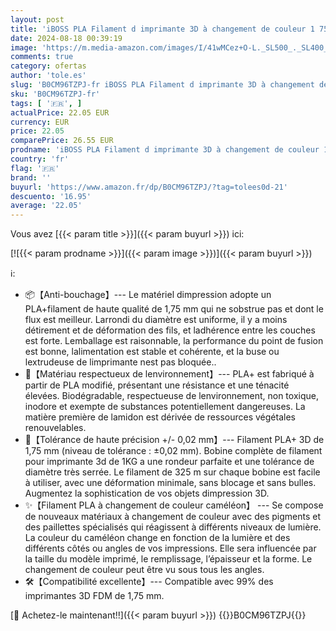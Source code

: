 ```yaml
---
layout: post
title: 'iBOSS PLA Filament d imprimante 3D à changement de couleur 1 75mm  Filament Caméléon PLA 1 75 avec poudre scintillante  Bobine de 1kg  2 2kg  pour imprimante 3D FDM  Caméléon Vert+Or '
date: 2024-08-18 00:39:19
image: 'https://m.media-amazon.com/images/I/41wMCez+O-L._SL500_._SL400_.jpg'
comments: true
category: ofertas
author: 'tole.es'
slug: 'B0CM96TZPJ-fr iBOSS PLA Filament d imprimante 3D à changement de couleur...'
sku: 'B0CM96TZPJ-fr'
tags: [ '🇫🇷', ]
actualPrice: 22.05 EUR
currency: EUR
price: 22.05
comparePrice: 26.55 EUR
prodname: 'iBOSS PLA Filament d imprimante 3D à changement de couleur 1 75mm  Filament Caméléon PLA 1 75 avec poudre scintillante  Bobine de 1kg  2 2kg  pour imprimante 3D FDM  Caméléon Vert+Or '
country: 'fr'
flag: '🇫🇷'
brand: ''
buyurl: 'https://www.amazon.fr/dp/B0CM96TZPJ/?tag=tolees0d-21'
descuento: '16.95'
average: '22.05'
---
```


Vous avez [{{< param title >}}]({{< param buyurl >}}) ici:

[![{{< param prodname >}}]({{< param image >}})]({{< param buyurl >}})

ℹ️:

- 📦【Anti-bouchage】--- Le matériel dimpression adopte un PLA+filament de haute qualité de 1,75 mm qui ne sobstrue pas et dont le flux est meilleur. Larrondi du diamètre est uniforme, il y a moins détirement et de déformation des fils, et ladhérence entre les couches est forte. Lemballage est raisonnable, la performance du point de fusion est bonne, lalimentation est stable et cohérente, et la buse ou lextrudeuse de limprimante nest pas bloquée..
- 🧵【Matériau respectueux de lenvironnement】--- PLA+ est fabriqué à partir de PLA modifié, présentant une résistance et une ténacité élevées. Biodégradable, respectueuse de lenvironnement, non toxique, inodore et exempte de substances potentiellement dangereuses. La matière première de lamidon est dérivée de ressources végétales renouvelables.
- 📏【Tolérance de haute précision +/- 0,02 mm】--- Filament PLA+ 3D de 1,75 mm (niveau de tolérance : ±0,02 mm). Bobine complète de filament pour imprimante 3d de 1KG a une rondeur parfaite et une tolérance de diamètre très serrée. Le filament de 325 m sur chaque bobine est facile à utiliser, avec une déformation minimale, sans blocage et sans bulles. Augmentez la sophistication de vos objets dimpression 3D.
- ✨【Filament PLA à changement de couleur caméléon】 --- Se compose de nouveaux matériaux à changement de couleur avec des pigments et des paillettes spécialisés qui réagissent à différents niveaux de lumière. La couleur du caméléon change en fonction de la lumière et des différents côtés ou angles de vos impressions. Elle sera influencée par la taille du modèle imprimé, le remplissage, l’épaisseur et la forme. Le changement de couleur peut être vu sous tous les angles.
- 🛠️【Compatibilité excellente】--- Compatible avec 99% des imprimantes 3D FDM de 1,75 mm.

[🛒 Achetez-le maintenant!!]({{< param buyurl >}})
{{<world>}}B0CM96TZPJ{{</world>}}
